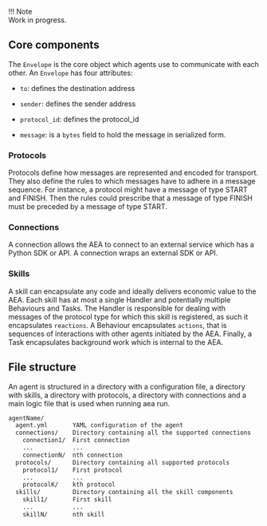 
!!!	Note	
	Work in progress.



## Core components

The `Envelope` is the core object which agents use to communicate with each other. An `Envelope` has four attributes:

* `to`: defines the destination address

* `sender`: defines the sender address

* `protocol_id`: defines the protocol_id

* `message`: is a `bytes` field to hold the message in serialized form.

### Protocols

Protocols define how messages are represented and encoded for transport. They also define the rules to which messages have to adhere in a message sequence. For instance, a protocol might have a message of type START and FINISH. Then the rules could prescribe that a message of type FINISH must be preceded by a message of type START.

### Connections

A connection allows the AEA to connect to an external service which has a Python SDK or API. A connection wraps an external SDK or API.

### Skills

A skill can encapsulate any code and ideally delivers economic value to the AEA. Each skill has at most a single Handler and potentially multiple Behaviours and Tasks. The Handler is responsible for dealing with messages of the protocol type for which this skill is registered, as such it encapsulates `reactions`. A Behaviour encapsulates `actions`, that is sequences of interactions with other agents initiated by the AEA. Finally, a Task encapsulates background work which is internal to the AEA.


## File structure

An agent is structured in a directory with a configuration file, a directory with skills, a directory with protocols, a directory with connections and a main logic file that is used when running aea run.

``` bash
agentName/
  agent.yml       YAML configuration of the agent
  connections/    Directory containing all the supported connections
    connection1/  First connection
    ...           ...
    connectionN/  nth connection
  protocols/      Directory containing all supported protocols
    protocol1/    First protocol
    ...           ...
    protocolK/    kth protocol 
  skills/         Directory containing all the skill components
    skill1/       First skill
    ...           ...
    skillN/       nth skill
```

<br />
